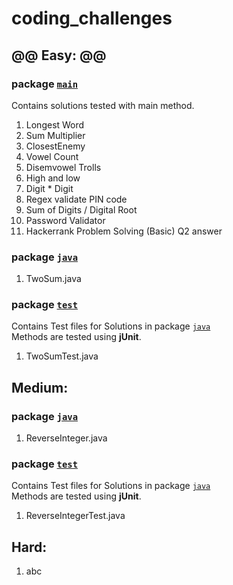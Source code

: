 # coding_challenges

## @@ Easy: @@

### package [`main`](easy/main)
Contains solutions tested with main method. 
1. Longest Word
2. Sum Multiplier
3. ClosestEnemy
4. Vowel Count
5. Disemvowel Trolls
6. High and low 
7. Digit * Digit
8. Regex validate PIN code
9. Sum of Digits / Digital Root
10. Password Validator
11. Hackerrank Problem Solving (Basic) Q2 answer

### package [`java`](easy/java)
1. TwoSum.java

### package [`test`](easy/test)
Contains Test files for Solutions in package [`java`](easy/java) <br>
Methods are tested using **jUnit**. 
1. TwoSumTest.java

## Medium: 

### package [`java`](easy/java)
1. ReverseInteger.java

### package [`test`](easy/test)
Contains Test files for Solutions in package [`java`](easy/java) <br>
Methods are tested using **jUnit**. 
1. ReverseIntegerTest.java

## Hard: 
1. abc
